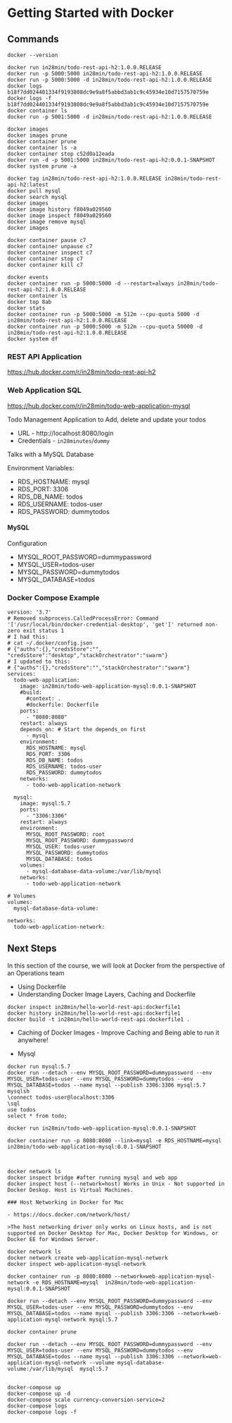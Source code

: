 # Getting Started with Docker

## Commands

```
docker --version

docker run in28min/todo-rest-api-h2:1.0.0.RELEASE
docker run -p 5000:5000 in28min/todo-rest-api-h2:1.0.0.RELEASE
docker run -p 5000:5000 -d in28min/todo-rest-api-h2:1.0.0.RELEASE
docker logs b18f7dd024401334f9193808dc9e9a8f5abbd3ab1c9c45934e10d7157570759e
docker logs -f b18f7dd024401334f9193808dc9e9a8f5abbd3ab1c9c45934e10d7157570759e
docker container ls
docker run -p 5001:5000 -d in28min/todo-rest-api-h2:1.0.0.RELEASE

docker images
docker images prune
docker container prune
docker container ls -a
docker container stop c52d0a12eada
docker run -d -p 5001:5000 in28min/todo-rest-api-h2:0.0.1-SNAPSHOT
docker system prune -a

docker tag in28min/todo-rest-api-h2:1.0.0.RELEASE in28min/todo-rest-api-h2:latest
docker pull mysql
docker search mysql
docker images
docker image history f8049a029560
docker image inspect f8049a029560
docker image remove mysql
docker images

docker container pause c7
docker container unpause c7
docker container inspect c7
docker container stop c7
docker container kill c7

docker events
docker container run -p 5000:5000 -d --restart=always in28min/todo-rest-api-h2:1.0.0.RELEASE
docker container ls
docker top 8ab
docker stats
docker container run -p 5000:5000 -m 512m --cpu-quota 5000 -d  in28min/todo-rest-api-h2:1.0.0.RELEASE
docker container run -p 5000:5000 -m 512m --cpu-quota 50000 -d  in28min/todo-rest-api-h2:1.0.0.RELEASE
docker system df
```

### REST API Application

https://hub.docker.com/r/in28min/todo-rest-api-h2

### Web Application SQL

https://hub.docker.com/r/in28min/todo-web-application-mysql

Todo Management Application to Add, delete and update your todos
- URL - http://localhost:8080/login 
- Credentials - `in28minutes`/`dummy`

Talks with a MySQL Database

Environment Variables:
- RDS_HOSTNAME: mysql
- RDS_PORT: 3306
- RDS_DB_NAME: todos
- RDS_USERNAME: todos-user
- RDS_PASSWORD: dummytodos

#### MySQL

Configuration
- MYSQL_ROOT_PASSWORD=dummypassword 
- MYSQL_USER=todos-user 
- MYSQL_PASSWORD=dummytodos 
- MYSQL_DATABASE=todos

### Docker Compose Example

```
version: '3.7'
# Removed subprocess.CalledProcessError: Command '['/usr/local/bin/docker-credential-desktop', 'get']' returned non-zero exit status 1
# I had this:
# cat ~/.docker/config.json
# {"auths":{},"credsStore":"", "credsStore":"desktop","stackOrchestrator":"swarm"}
# I updated to this:
# {"auths":{},"credsStore":"","stackOrchestrator":"swarm"}
services:
  todo-web-application:
    image: in28min/todo-web-application-mysql:0.0.1-SNAPSHOT
    #build:
      #context: .
      #dockerfile: Dockerfile
    ports:
      - "8080:8080"
    restart: always
    depends_on: # Start the depends_on first
      - mysql 
    environment:
      RDS_HOSTNAME: mysql
      RDS_PORT: 3306
      RDS_DB_NAME: todos
      RDS_USERNAME: todos-user
      RDS_PASSWORD: dummytodos
    networks:
      - todo-web-application-network

  mysql:
    image: mysql:5.7
    ports:
      - "3306:3306"
    restart: always
    environment:
      MYSQL_ROOT_PASSWORD: root
      MYSQL_ROOT_PASSWORD: dummypassword 
      MYSQL_USER: todos-user
      MYSQL_PASSWORD: dummytodos
      MYSQL_DATABASE: todos
    volumes:
      - mysql-database-data-volume:/var/lib/mysql
    networks:
      - todo-web-application-network  
  
# Volumes
volumes:
  mysql-database-data-volume:

networks:
  todo-web-application-network:
```

## Next Steps


In this section of the course, we will look at Docker from the perspective of an Operations team 
- Using Dockerfile
- Understanding Docker Image Layers, Caching and Dockerfile
```
docker inspect in28min/hello-world-rest-api:dockerfile1
docker history in28min/hello-world-rest-api:dockerfile1
docker build -t in28min/hello-world-rest-api:dockerfile1 .
```
- Caching of Docker Images - Improve Caching and Being able to run it anywhere!

- Mysql

```
docker run mysql:5.7
docker run --detach --env MYSQL_ROOT_PASSWORD=dummypassword --env MYSQL_USER=todos-user --env MYSQL_PASSWORD=dummytodos --env MYSQL_DATABASE=todos --name mysql --publish 3306:3306 mysql:5.7
mysqlsh
\connect todos-user@localhost:3306
\sql
use todos
select * from todo;

docker run in28min/todo-web-application-mysql:0.0.1-SNAPSHOT

docker container run -p 8080:8080 --link=mysql -e RDS_HOSTNAME=mysql  in28min/todo-web-application-mysql:0.0.1-SNAPSHOT



docker network ls
docker inspect bridge #after running mysql and web app
docker inspect host (--network=host) Works in Unix - Not supported in Docker Deskop. Host is Virtual Machines.

### Host Networking in Docker for Mac

- https://docs.docker.com/network/host/

>The host networking driver only works on Linux hosts, and is not supported on Docker Desktop for Mac, Docker Desktop for Windows, or Docker EE for Windows Server.

docker network ls
docker network create web-application-mysql-network
docker inspect web-application-mysql-network

docker container run -p 8080:8080 --network=web-application-mysql-network -e RDS_HOSTNAME=mysql  in28min/todo-web-application-mysql:0.0.1-SNAPSHOT

docker run --detach --env MYSQL_ROOT_PASSWORD=dummypassword --env MYSQL_USER=todos-user --env MYSQL_PASSWORD=dummytodos --env MYSQL_DATABASE=todos --name mysql --publish 3306:3306 --network=web-application-mysql-network mysql:5.7

docker container prune

docker run --detach --env MYSQL_ROOT_PASSWORD=dummypassword --env MYSQL_USER=todos-user --env MYSQL_PASSWORD=dummytodos --env MYSQL_DATABASE=todos --name mysql --publish 3306:3306 --network=web-application-mysql-network --volume mysql-database-volume:/var/lib/mysql  mysql:5.7


docker-compose up
docker-compose up -d
docker-compose scale currency-conversion-service=2
docker-compose logs
docker-compose logs -f

```
